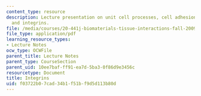 ```yaml
---
content_type: resource
description: Lecture presentation on unit cell processes, cell adhesion molecules,
  and integrins.
file: /media/courses/20-441j-biomaterials-tissue-interactions-fall-2009/f03722b07cad34b1f51bf9d5d113b80d_MIT20_441JF09_lec02d_ms.pdf
file_type: application/pdf
learning_resource_types:
- Lecture Notes
ocw_type: OCWFile
parent_title: Lecture Notes
parent_type: CourseSection
parent_uid: 10ee7baf-ff91-ea7d-5ba3-0f86d9e3456c
resourcetype: Document
title: Integrins
uid: f03722b0-7cad-34b1-f51b-f9d5d113b80d
---
```

